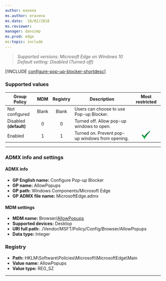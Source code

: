 ```yaml
---
author: eavena
ms.author: eravena
ms.date:  10/02/2018
ms.reviewer: 
manager: dansimp
ms.prod: edge
ms:topic: include
---
```


<!-- ## Configure Pop-up Blocker -->
>*Supported versions: Microsoft Edge on Windows 10*<br>
>*Default setting:  Disabled (Turned off)*

[!INCLUDE [configure-pop-up-blocker-shortdesc](../shortdesc/configure-pop-up-blocker-shortdesc.md)]

### Supported values

|Group Policy  |MDM |Registry |Description |Most restricted |
|---|:---:|:---:|---|:---:|
|Not configured |Blank |Blank |Users can choose to use Pop-up Blocker. | |
|Disabled<br>**(default)** |0 |0 |Turned off. Allow pop-up windows to open. | |
|Enabled |1 |1 |Turned on. Prevent pop-up windows from opening. |![Most restricted value](../images/check-gn.png) |
---

### ADMX info and settings
#### ADMX info
- **GP English name:** Configure Pop-up Blocker
- **GP name:** AllowPopups
- **GP path:** Windows Components/Microsoft Edge
- **GP ADMX file name:** MicrosoftEdge.admx

#### MDM settings
- **MDM name:** Browser/[AllowPopups](https://docs.microsoft.com/windows/client-management/mdm/policy-csp-browser#browser-allowpopups)
- **Supported devices:** Desktop
- **URI full path:** ./Vendor/MSFT/Policy/Config/Browser/AllowPopups 
- **Data type:** Integer

### Registry
- **Path:** HKLM\\Software\\Policies\\Microsoft\\MicrosoftEdge\\Main
- **Value name:** AllowPopups
- **Value type:** REG_SZ

<hr>
